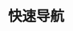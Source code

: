 ---
home: true
title: 快速导航
heroImage: /logo.svg
heroText: 分类
tagline: 快速导航。
actions:

- text: 博客主页 🏠
  link: /
  type: default

- text: 笔记
  link: /java/java
  type: primary

- text: 关于作者
  link: /about-the-author/about-the-author
  type: primary

- text: 文章中心
  link: /article/
  type: primary

- text: 网站历史
  link: /history/history
  type: primary

features:

- title: Java
  icon: java
  details: 新增
  link: /java/test

- title: 数据库
  icon: mysql
  details: 新增
  link: /database/mysql/MySQL

- title: 前端
  icon: html
  details: 新增
  link: /web/webpart

- title: 中间件
  icon: tool
  details: 新增
  link: /middleware/nginx

- title: Linux&集群管理
  icon: linux
  details: 新增【ansible管理工具、jenkins自动部署、k8s管理】
  link: /linux/basis

- title: 开发工具
  icon: tool
  details: 新增
  link: /tools/tools

---